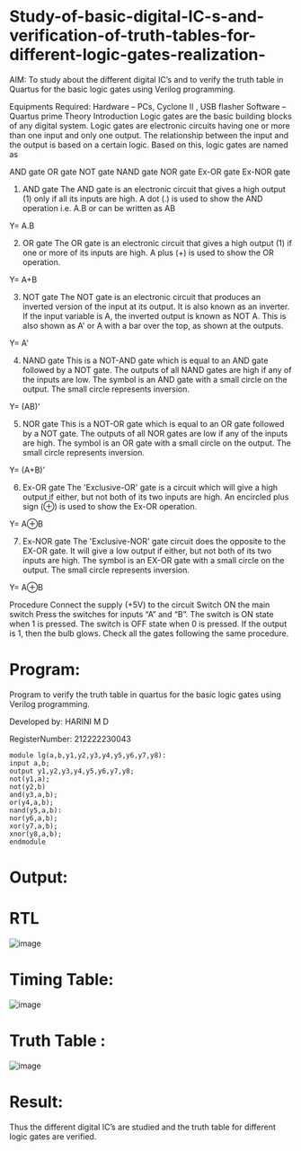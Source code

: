 # Study-of-basic-digital-IC-s-and-verification-of-truth-tables-for-different-logic-gates-realization-
 AIM:
To study about the different digital IC’s and to verify the truth table in Quartus for the basic logic gates using Verilog programming.

Equipments Required:
Hardware – PCs, Cyclone II , USB flasher
Software – Quartus prime
Theory
Introduction
Logic gates are the basic building blocks of any digital system. Logic gates are electronic circuits having one or more than one input and only one output. The relationship between the input and the output is based on a certain logic. Based on this, logic gates are named as

AND gate
OR gate
NOT gate
NAND gate
NOR gate
Ex-OR gate
Ex-NOR gate
1) AND gate
The AND gate is an electronic circuit that gives a high output (1) only if all its inputs are high. A dot (.) is used to show the AND operation i.e. A.B or can be written as AB

Y= A.B

2) OR gate
The OR gate is an electronic circuit that gives a high output (1) if one or more of its inputs are high. A plus (+) is used to show the OR operation.

Y= A+B

3) NOT gate
The NOT gate is an electronic circuit that produces an inverted version of the input at its output. It is also known as an inverter. If the input variable is A, the inverted output is known as NOT A. This is also shown as A' or A with a bar over the top, as shown at the outputs.

Y= A'

4) NAND gate
This is a NOT-AND gate which is equal to an AND gate followed by a NOT gate. The outputs of all NAND gates are high if any of the inputs are low. The symbol is an AND gate with a small circle on the output. The small circle represents inversion.

Y= (AB)’

5) NOR gate
This is a NOT-OR gate which is equal to an OR gate followed by a NOT gate. The outputs of all NOR gates are low if any of the inputs are high. The symbol is an OR gate with a small circle on the output. The small circle represents inversion.

Y= (A+B)’

6) Ex-OR gate
The 'Exclusive-OR' gate is a circuit which will give a high output if either, but not both of its two inputs are high. An encircled plus sign (⊕) is used to show the Ex-OR operation.

Y= A⊕B

7) Ex-NOR gate
The 'Exclusive-NOR' gate circuit does the opposite to the EX-OR gate. It will give a low output if either, but not both of its two inputs are high. The symbol is an EX-OR gate with a small circle on the output. The small circle represents inversion.

Y= A⊕B

Procedure
Connect the supply (+5V) to the circuit
Switch ON the main switch
Press the switches for inputs “A” and “B”. The switch is ON state when 1 is pressed. The switch is OFF state when 0 is pressed.
If the output is 1, then the bulb glows.
Check all the gates following the same procedure.
# Program:

Program to verify the truth table in quartus for the basic logic gates using Verilog programming.

Developed by: HARINI M D

RegisterNumber: 212222230043
```
module lg(a,b,y1,y2,y3,y4,y5,y6,y7,y8):
input a,b;
output y1,y2,y3,y4,y5,y6,y7,y8;
not(y1,a);
not(y2,b)
and(y3,a,b);
or(y4,a,b);
nand(y5,a,b):
nor(y6,a,b);
xor(y7,a,b);
xnor(y8,a,b);
endmodule
```
# Output:
# RTL
![image](https://user-images.githubusercontent.com/113497680/229266135-916a83be-c6ec-4201-95e0-41c9fa138f14.png)

# Timing Table:
![image](https://user-images.githubusercontent.com/113497680/229266149-557514c4-3997-4fc5-8fa0-cb0dc7915c9e.png)

# Truth Table :
![image](https://user-images.githubusercontent.com/113497680/229266157-c9614b74-0cf8-493f-96c3-fb668248ea04.png)

# Result:
Thus the different digital IC’s are studied and the truth table for different logic gates are verified.
